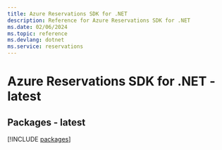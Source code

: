 ```yaml
---
title: Azure Reservations SDK for .NET
description: Reference for Azure Reservations SDK for .NET
ms.date: 02/06/2024
ms.topic: reference
ms.devlang: dotnet
ms.service: reservations
---
```

# Azure Reservations SDK for .NET - latest
## Packages - latest
[!INCLUDE [packages](reservations-index.md)]